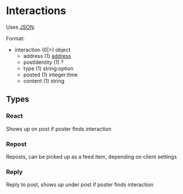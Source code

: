 # Interactions

Uses [JSON](https://www.json.org/).

Format:

- interaction (0|>) object
  - address (1) [address](address.md)
  - postIdentity (1) ?
  - type (1) string:option
  - posted (1) integer:time
  - content (1) string

## Types

### React

Shows up on post if poster finds interaction

### Repost

Reposts, can be picked up as a feed item, depending on client settings

### Reply

Reply to post, shows up under post if poster finds interaction

<!--stackedit_data:
eyJoaXN0b3J5IjpbMTcyOTM1MDk5NF19
-->
